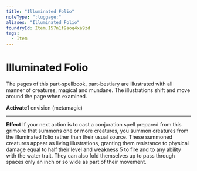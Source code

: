```yaml
---
title: "Illuminated Folio"
noteType: ":luggage:"
aliases: "Illuminated Folio"
foundryId: Item.I57n1f9aoq4xa9zd
tags:
  - Item
---
```


# Illuminated Folio

The pages of this part-spellbook, part-bestiary are illustrated with all manner of creatures, magical and mundane. The illustrations shift and move around the page when examined.

**Activate**1 envision (metamagic)

* * *

**Effect** If your next action is to cast a conjuration spell prepared from this grimoire that summons one or more creatures, you summon creatures from the illuminated folio rather than their usual source. These summoned creatures appear as living illustrations, granting them resistance to physical damage equal to half their level and weakness 5 to fire and to any ability with the water trait. They can also fold themselves up to pass through spaces only an inch or so wide as part of their movement.


